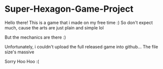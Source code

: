 # Super-Hexagon-Game-Project

Hello there!
This is a game that i made on my free time :)
So don't expect much, cause the arts are just plain and simple lol

But the mechanics are there :)

Unfortunately, i couldn't upload the full released game into github...
The file size's massive

Sorry
Hoo Hoo :(
